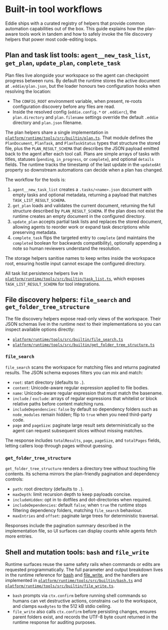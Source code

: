 # Built-in tool workflows

Eddie ships with a curated registry of helpers that provide common automation
capabilities out of the box. This guide explains how the plan-aware tools work
in tandem and how to safely invoke the file discovery helpers that power most
code-editing loops.

## Plan and task list tools: `agent__new_task_list`, `get_plan`, `update_plan`, `complete_task`

Plan files live alongside your workspace so the agent can checkpoint progress
between runs. By default the runtime stores the active document at
`.eddie/plan.json`, but the loader honours two configuration hooks when
resolving the location:

- The `CONFIG_ROOT` environment variable, when present, re-roots configuration
  discovery before any files are read.
- Inside the resolved config (`eddie.config.*` or `.eddierc`), the
  `plan.directory` and `plan.filename` settings override the default `.eddie`
  directory and `plan.json` filename.

The plan helpers share a single implementation in
[`platform/runtime/tools/src/builtin/plan.ts`](../platform/runtime/tools/src/builtin/plan.ts).
That module defines the `PlanDocument`, `PlanTask`, and `PlanTaskStatus` types
that structure the stored file, plus the `PLAN_RESULT_SCHEMA` that describes the
JSON payload emitted back to the agent after each tool call. Plans are simple
arrays of tasks with titles, statuses (`pending`, `in_progress`, or
`complete`), and optional `details` fields. The runtime tracks the timestamp of
the last update in the `updatedAt` property so downstream automations can decide
when a plan has changed.

The workflow for the tools is:

1. `agent__new_task_list` creates a `.tasks/<name>.json` document with empty
   tasks and optional metadata, returning a payload that matches
   `TASK_LIST_RESULT_SCHEMA`.
2. `get_plan` loads and validates the current document, returning the full
   structure described by `PLAN_RESULT_SCHEMA`. If the plan does not exist the
   runtime creates an empty document in the configured directory.
3. `update_plan` accepts partial task lists and replaces the stored document,
   allowing agents to reorder work or expand task descriptions while preserving
   metadata.
4. `complete_task` flips the targeted entry to `complete` (and maintains the
   `completed` boolean for backwards compatibility), optionally appending a note
   so human reviewers understand the resolution.

The storage helpers sanitise names to keep writes inside the workspace root,
ensuring hostile input cannot escape the configured directory.

All task list persistence helpers live in
[`platform/runtime/tools/src/builtin/task_list.ts`](../platform/runtime/tools/src/builtin/task_list.ts),
which exposes `TASK_LIST_RESULT_SCHEMA` for tool integrations.

## File discovery helpers: `file_search` and `get_folder_tree_structure`

The file discovery helpers expose read-only views of the workspace. Their JSON
schemas live in the runtime next to their implementations so you can inspect
available options directly:

- [`platform/runtime/tools/src/builtin/file_search.ts`](../platform/runtime/tools/src/builtin/file_search.ts)
- [`platform/runtime/tools/src/builtin/get_folder_tree_structure.ts`](../platform/runtime/tools/src/builtin/get_folder_tree_structure.ts)

### `file_search`

`file_search` scans the workspace for matching files and returns paginated
results. The JSON schema exposes filters you can mix and match:

- `root`: start directory (defaults to `.`).
- `content`: Unicode-aware regular expression applied to file bodies.
- `name`: Unicode-aware regular expression that must match the basename.
- `include` / `exclude`: arrays of regular expressions that whitelist or block
  relative paths before content matching runs.
- `includeDependencies`: `false` by default so dependency folders such as
  `node_modules` remain hidden; flip to `true` when you need third-party code.
- `page` and `pageSize`: paginate large result sets deterministically so the
  agent can request subsequent slices without missing matches.

The response includes `totalResults`, `page`, `pageSize`, and `totalPages`
fields, letting callers loop through pages without guessing.

### `get_folder_tree_structure`

`get_folder_tree_structure` renders a directory tree without touching file
contents. Its schema mirrors the plan-friendly pagination and dependency
controls:

- `path`: root directory (defaults to `.`).
- `maxDepth`: limit recursion depth to keep payloads concise.
- `includeHidden`: opt in to dotfiles and dot-directories when required.
- `includeDependencies`: default `false`; when `true` the runtime stops filtering
  dependency folders, matching `file_search` behaviour.
- `maxEntries` and `offset`: paginate large trees for deterministic traversal.

Responses include the pagination summary described in the implementation file,
so UI surfaces can display counts while agents fetch more entries.

## Shell and mutation tools: `bash` and `file_write`

Runtime surfaces reuse the same safety rails when commands or edits are
requested programmatically. The full parameter and output breakdown lives in
the runtime reference for [bash](../platform/runtime/tools/README.md#bash) and
[file_write](../platform/runtime/tools/README.md#file_write), and the handlers
are implemented in
[`platform/runtime/tools/src/builtin/bash.ts`](../platform/runtime/tools/src/builtin/bash.ts)
and
[`platform/runtime/tools/src/builtin/file_write.ts`](../platform/runtime/tools/src/builtin/file_write.ts).

- `bash` prompts via `ctx.confirm` before running shell commands so humans can
  vet destructive actions, constrains `cwd` to the workspace, and clamps `maxBytes`
  to the 512 kB stdio ceiling.
- `file_write` also calls `ctx.confirm` before persisting changes, ensures parent
  folders exist, and records the UTF-8 byte count returned in the runtime
  response for auditing purposes.
